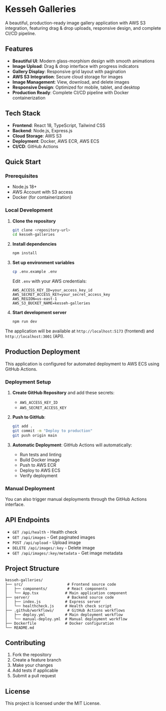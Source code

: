 # Kesseh Galleries

A beautiful, production-ready image gallery application with AWS S3 integration, featuring drag & drop uploads, responsive design, and complete CI/CD pipeline.

## Features

- **Beautiful UI**: Modern glass-morphism design with smooth animations
- **Image Upload**: Drag & drop interface with progress indicators
- **Gallery Display**: Responsive grid layout with pagination
- **AWS S3 Integration**: Secure cloud storage for images
- **Image Management**: View, download, and delete images
- **Responsive Design**: Optimized for mobile, tablet, and desktop
- **Production Ready**: Complete CI/CD pipeline with Docker containerization

## Tech Stack

- **Frontend**: React 18, TypeScript, Tailwind CSS
- **Backend**: Node.js, Express.js
- **Cloud Storage**: AWS S3
- **Deployment**: Docker, AWS ECR, AWS ECS
- **CI/CD**: GitHub Actions

## Quick Start

### Prerequisites

- Node.js 18+
- AWS Account with S3 access
- Docker (for containerization)

### Local Development

1. **Clone the repository**
   ```bash
   git clone <repository-url>
   cd kesseh-galleries
   ```

2. **Install dependencies**
   ```bash
   npm install
   ```

3. **Set up environment variables**
   ```bash
   cp .env.example .env
   ```
   
   Edit `.env` with your AWS credentials:
   ```env
   AWS_ACCESS_KEY_ID=your_access_key_id
   AWS_SECRET_ACCESS_KEY=your_secret_access_key
   AWS_REGION=us-east-1
   AWS_S3_BUCKET_NAME=kesseh-galleries
   ```

4. **Start development server**
   ```bash
   npm run dev
   ```

The application will be available at `http://localhost:5173` (frontend) and `http://localhost:3001` (API).

## Production Deployment

This application is configured for automated deployment to AWS ECS using GitHub Actions.

### Deployment Setup

1. **Create GitHub Repository** and add these secrets:
   - `AWS_ACCESS_KEY_ID`
   - `AWS_SECRET_ACCESS_KEY`

2. **Push to GitHub**:
   ```bash
   git add .
   git commit -m "Deploy to production"
   git push origin main
   ```

3. **Automatic Deployment**: GitHub Actions will automatically:
   - Run tests and linting
   - Build Docker image
   - Push to AWS ECR
   - Deploy to AWS ECS
   - Verify deployment

### Manual Deployment

You can also trigger manual deployments through the GitHub Actions interface.

## API Endpoints

- `GET /api/health` - Health check
- `GET /api/images` - Get paginated images
- `POST /api/upload` - Upload image
- `DELETE /api/images/:key` - Delete image
- `GET /api/images/:key/metadata` - Get image metadata

## Project Structure

```
kesseh-galleries/
├── src/                    # Frontend source code
│   ├── components/         # React components
│   └── App.tsx            # Main application component
├── server/                 # Backend source code
│   ├── index.js           # Express server
│   └── healthcheck.js     # Health check script
├── .github/workflows/      # GitHub Actions workflows
│   ├── deploy.yml         # Main deployment workflow
│   └── manual-deploy.yml  # Manual deployment workflow
├── Dockerfile             # Docker configuration
└── README.md
```

## Contributing

1. Fork the repository
2. Create a feature branch
3. Make your changes
4. Add tests if applicable
5. Submit a pull request

## License

This project is licensed under the MIT License.